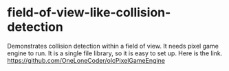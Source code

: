 # field-of-view-like-collision-detection
Demonstrates collision detection within a field of view. It needs pixel game engine to run. It is a single file library, so it is easy to set up. Here is the link.
https://github.com/OneLoneCoder/olcPixelGameEngine
